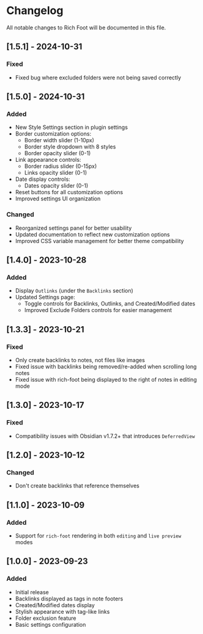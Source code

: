 # Changelog

All notable changes to Rich Foot will be documented in this file.

## [1.5.1] - 2024-10-31

### Fixed
- Fixed bug where excluded folders were not being saved correctly

## [1.5.0] - 2024-10-31

### Added
- New Style Settings section in plugin settings
- Border customization options:
  - Border width slider (1-10px)
  - Border style dropdown with 8 styles
  - Border opacity slider (0-1)
- Link appearance controls:
  - Border radius slider (0-15px)
  - Links opacity slider (0-1)
- Date display controls:
  - Dates opacity slider (0-1)
- Reset buttons for all customization options
- Improved settings UI organization

### Changed
- Reorganized settings panel for better usability
- Updated documentation to reflect new customization options
- Improved CSS variable management for better theme compatibility

## [1.4.0] - 2023-10-28

### Added
- Display `Outlinks` (under the `Backlinks` section)
- Updated Settings page:
  - Toggle controls for Backlinks, Outlinks, and Created/Modified dates
  - Improved Exclude Folders controls for easier management

## [1.3.3] - 2023-10-21

### Fixed
- Only create backlinks to notes, not files like images
- Fixed issue with backlinks being removed/re-added when scrolling long notes
- Fixed issue with rich-foot being displayed to the right of notes in editing mode

## [1.3.0] - 2023-10-17

### Fixed
- Compatibility issues with Obsidian v1.7.2+ that introduces `DeferredView`

## [1.2.0] - 2023-10-12

### Changed
- Don't create backlinks that reference themselves

## [1.1.0] - 2023-10-09

### Added
- Support for `rich-foot` rendering in both `editing` and `live preview` modes

## [1.0.0] - 2023-09-23

### Added
- Initial release
- Backlinks displayed as tags in note footers
- Created/Modified dates display
- Stylish appearance with tag-like links
- Folder exclusion feature
- Basic settings configuration
